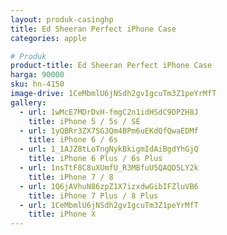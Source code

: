 ```yaml
---
layout: produk-casinghp
title: Ed Sheeran Perfect iPhone Case
categories: apple

# Produk
product-title: Ed Sheeran Perfect iPhone Case
harga: 90000
sku: hn-4150
image-drive: 1CeMbmlU6jNSdh2gvIgcuTm3Z1peYrMfT
gallery:
  - url: 1wMcE7MDrDvH-fmgC2n1idHSdC9DPZH8J
    title: iPhone 5 / 5s / SE
  - url: 1yQBRr3ZX7SG3Qm4BPm6uEKdQfQwaEDMf
    title: iPhone 6 / 6s
  - url: 1_1AJZ8tLoTngNykBkigmIdAiBgdYhGjQ
    title: iPhone 6 Plus / 6s Plus
  - url: 1nsTtF8C8uXUmfU_R3MBfuU5QAQD5LY2k
    title: iPhone 7 / 8
  - url: 1Q6jAVhuN86zpZ1X7izxdwGibIFZluVB6
    title: iPhone 7 Plus / 8 Plus
  - url: 1CeMbmlU6jNSdh2gvIgcuTm3Z1peYrMfT
    title: iPhone X
---
```

